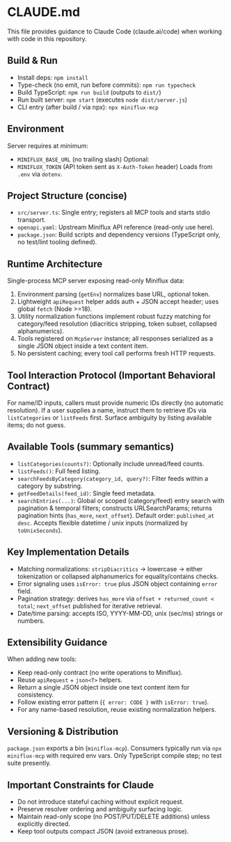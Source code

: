 # CLAUDE.md

This file provides guidance to Claude Code (claude.ai/code) when working with code in this repository.

## Build & Run
- Install deps: `npm install`
- Type-check (no emit, run before commits): `npm run typecheck`
- Build TypeScript: `npm run build` (outputs to `dist/`)
- Run built server: `npm start` (executes `node dist/server.js`)
- CLI entry (after build / via npx): `npx miniflux-mcp`

## Environment
Server requires at minimum:
- `MINIFLUX_BASE_URL` (no trailing slash)
Optional:
- `MINIFLUX_TOKEN` (API token sent as `X-Auth-Token` header)
Loads from `.env` via `dotenv`.

## Project Structure (concise)
- `src/server.ts`: Single entry; registers all MCP tools and starts stdio transport.
- `openapi.yaml`: Upstream Miniflux API reference (read-only use here).
- `package.json`: Build scripts and dependency versions (TypeScript only, no test/lint tooling defined).

## Runtime Architecture
Single-process MCP server exposing read-only Miniflux data:
1. Environment parsing (`getEnv`) normalizes base URL, optional token.
2. Lightweight `apiRequest` helper adds auth + JSON accept header; uses global `fetch` (Node >=18).
3. Utility normalization functions implement robust fuzzy matching for category/feed resolution (diacritics stripping, token subset, collapsed alphanumerics).
4. Tools registered on `McpServer` instance; all responses serialized as a single JSON object inside a text content item.
5. No persistent caching; every tool call performs fresh HTTP requests.

## Tool Interaction Protocol (Important Behavioral Contract)
For name/ID inputs, callers must provide numeric IDs directly (no automatic resolution). If a user supplies a name, instruct them to retrieve IDs via `listCategories` or `listFeeds` first. Surface ambiguity by listing available items; do not guess.

## Available Tools (summary semantics)
- `listCategories(counts?)`: Optionally include unread/feed counts.
- `listFeeds()`: Full feed listing.
- `searchFeedsByCategory(category_id, query?)`: Filter feeds within a category by substring.
- `getFeedDetails(feed_id)`: Single feed metadata.
- `searchEntries(...)`: Global or scoped (category/feed) entry search with pagination & temporal filters; constructs URLSearchParams; returns pagination hints (`has_more`, `next_offset`). Default order: `published_at desc`. Accepts flexible datetime / unix inputs (normalized by `toUnixSeconds`).

## Key Implementation Details
- Matching normalizations: `stripDiacritics` -> lowercase -> either tokenization or collapsed alphanumerics for equality/contains checks.
- Error signaling uses `isError: true` plus JSON object containing `error` field.
- Pagination strategy: derives `has_more` via `offset + returned_count < total`; `next_offset` published for iterative retrieval.
- Date/time parsing: accepts ISO, YYYY-MM-DD, unix (sec/ms) strings or numbers.

## Extensibility Guidance
When adding new tools:
- Keep read-only contract (no write operations to Miniflux).
- Reuse `apiRequest` + `json<T>` helpers.
- Return a single JSON object inside one text content item for consistency.
- Follow existing error pattern (`{ error: CODE }` with `isError: true`).
- For any name-based resolution, reuse existing normalization helpers.

## Versioning & Distribution
`package.json` exports a bin (`miniflux-mcp`). Consumers typically run via `npx miniflux-mcp` with required env vars. Only TypeScript compile step; no test suite presently.

## Important Constraints for Claude
- Do not introduce stateful caching without explicit request.
- Preserve resolver ordering and ambiguity surfacing logic.
- Maintain read-only scope (no POST/PUT/DELETE additions) unless explicitly directed.
- Keep tool outputs compact JSON (avoid extraneous prose).

